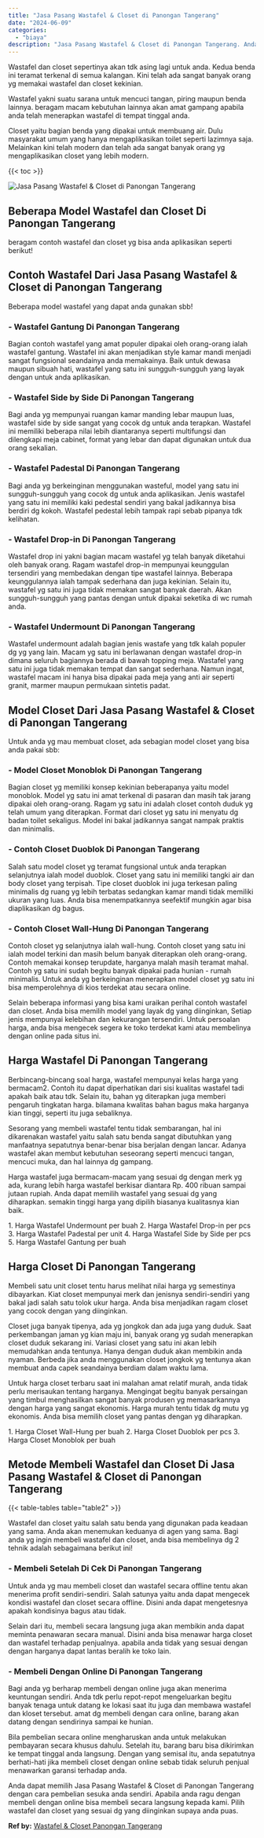 ```yaml
---
title: "Jasa Pasang Wastafel & Closet di Panongan Tangerang"
date: "2024-06-09"
categories: 
  - "biaya"
description: "Jasa Pasang Wastafel & Closet di Panongan Tangerang. Anda dapat memilih Jasa Pasang Wastafel & Closet di Panongan Tangerang dengan cara pembelian sesuka anda..."
---
```


Wastafel dan closet sepertinya akan tdk asing lagi untuk anda. Kedua benda ini teramat terkenal di semua kalangan. Kini telah ada sangat banyak orang yg memakai wastafel dan closet kekinian.

Wastafel yakni suatu sarana untuk mencuci tangan, piring maupun benda lainnya. beragam macam kebutuhan lainnya akan amat gampang apabila anda telah menerapkan wastafel di tempat tinggal anda.

Closet yaitu bagian benda yang dipakai untuk membuang air. Dulu masyarakat umum yang hanya mengaplikasikan toilet seperti lazimnya saja. Melainkan kini telah modern dan telah ada sangat banyak orang yg mengaplikasikan closet yang lebih modern.

{{< toc >}}

![Jasa Pasang Wastafel & Closet di Panongan Tangerang](/images/wastafel-closet-murah63.png)

## Beberapa Model Wastafel dan Closet Di Panongan Tangerang

beragam contoh wastafel dan closet yg bisa anda aplikasikan seperti berikut!

## Contoh Wastafel Dari Jasa Pasang Wastafel & Closet di Panongan Tangerang

Beberapa model wastafel yang dapat anda gunakan sbb!

### \- Wastafel Gantung Di Panongan Tangerang

Bagian contoh wastafel yang amat populer dipakai oleh orang-orang ialah wastafel gantung. Wastafel ini akan menjadikan style kamar mandi menjadi sangat fungsional seandainya anda memakainya. Baik untuk dewasa maupun sibuah hati, wastafel yang satu ini sungguh-sungguh yang layak dengan untuk anda aplikasikan.

### \- Wastafel Side by Side Di Panongan Tangerang

Bagi anda yg mempunyai ruangan kamar manding lebar maupun luas, wastafel side by side sangat yang cocok dg untuk anda terapkan. Wastafel ini memiliki beberapa nilai lebih diantaranya seperti multifungsi dan dilengkapi meja cabinet, format yang lebar dan dapat digunakan untuk dua orang sekalian.

### \- Wastafel Padestal Di Panongan Tangerang

Bagi anda yg berkeinginan menggunakan wasteful, model yang satu ini sungguh-sungguh yang cocok dg untuk anda aplikasikan. Jenis wastafel yang satu ini memiliki kaki pedestal sendiri yang bakal jadikannya bisa berdiri dg kokoh. Wastafel pedestal lebih tampak rapi sebab pipanya tdk kelihatan.

### \- Wastafel Drop-in Di Panongan Tangerang

Wastafel drop ini yakni bagian macam wastafel yg telah banyak diketahui oleh banyak orang. Ragam wastafel drop-in mempunyai keunggulan tersendiri yang membedakan dengan tipe wastafel lainnya. Beberapa keunggulannya ialah tampak sederhana dan juga kekinian. Selain itu, wastafel yg satu ini juga tidak memakan sangat banyak daerah. Akan sungguh-sungguh yang pantas dengan untuk dipakai seketika di wc rumah anda.

### \- Wastafel Undermount Di Panongan Tangerang

Wastafel undermount adalah bagian jenis wastafe yang tdk kalah populer dg yg yang lain. Macam yg satu ini berlawanan dengan wastafel drop-in dimana seluruh bagiannya berada di bawah topping meja. Wastafel yang satu ini juga tidak memakan tempat dan sangat sederhana. Namun ingat, wastafel macam ini hanya bisa dipakai pada meja yang anti air seperti granit, marmer maupun permukaan sintetis padat.

## Model Closet Dari Jasa Pasang Wastafel & Closet di Panongan Tangerang

Untuk anda yg mau membuat closet, ada sebagian model closet yang bisa anda pakai sbb:

### \- Model Closet Monoblok Di Panongan Tangerang

Bagian closet yg memiliki konsep kekinian beberapanya yaitu model monoblok. Model yg satu ini amat terkenal di pasaran dan masih tak jarang dipakai oleh orang-orang. Ragam yg satu ini adalah closet contoh duduk yg telah umum yang diterapkan. Format dari closet yg satu ini menyatu dg badan toilet sekaligus. Model ini bakal jadikannya sangat nampak praktis dan minimalis.

### \- Contoh Closet Duoblok Di Panongan Tangerang

Salah satu model closet yg teramat fungsional untuk anda terapkan selanjutnya ialah model duoblok. Closet yang satu ini memiliki tangki air dan body closet yang terpisah. Tipe closet duoblok ini juga terkesan paling minimalis dg ruang yg lebih terbatas sedangkan kamar mandi tidak memiliki ukuran yang luas. Anda bisa menempatkannya seefektif mungkin agar bisa diaplikasikan dg bagus.

### \- Contoh Closet Wall-Hung Di Panongan Tangerang

Contoh closet yg selanjutnya ialah wall-hung. Contoh closet yang satu ini ialah model terkini dan masih belum banyak diterapkan oleh orang-orang. Contoh memakai konsep terupdate, harganya malah masih teramat mahal. Contoh yg satu ini sudah begitu banyak dipakai pada hunian - rumah minimalis. Untuk anda yg berkeinginan menerapkan model closet yg satu ini bisa memperolehnya di kios terdekat atau secara online.

Selain beberapa informasi yang bisa kami uraikan perihal contoh wastafel dan closet. Anda bisa memilih model yang layak dg yang diinginkan, Setiap jenis mempunyai kelebihan dan kekurangan tersendiri. Untuk persoalan harga, anda bisa mengecek segera ke toko terdekat kami atau membelinya dengan online pada situs ini.

## Harga Wastafel Di Panongan Tangerang

Berbincang-bincang soal harga, wastafel mempunyai kelas harga yang bermacam2. Contoh itu dapat diperhatikan dari sisi kualitas wastafel tadi apakah baik atau tdk. Selain itu, bahan yg diterapkan juga memberi pengaruh tingkatan harga. bilamana kwalitas bahan bagus maka harganya kian tinggi, seperti itu juga sebaliknya.

Sesorang yang membeli wastafel tentu tidak sembarangan, hal ini dikarenakan wastafel yaitu salah satu benda sangat dibutuhkan yang manfaatnya sepatutnya benar-benar bisa berjalan dengan lancar. Adanya wastafel akan membut kebutuhan seseorang seperti mencuci tangan, mencuci muka, dan hal lainnya dg gampang.

Harga wastafel juga bermacam-macam yang sesuai dg dengan merk yg ada, kurang lebih harga wastafel berkisar diantara Rp. 400 ribuan sampai jutaan rupiah. Anda dapat memilih wastafel yang sesuai dg yang diharapkan. semakin tinggi harga yang dipilih biasanya kualitasnya kian baik.

1\. Harga Wastafel Undermount per buah 2. Harga Wastafel Drop-in per pcs 3. Harga Wastafel Padestal per unit 4. Harga Wastafel Side by Side per pcs 5. Harga Wastafel Gantung per buah

## Harga Closet Di Panongan Tangerang

Membeli satu unit closet tentu harus melihat nilai harga yg semestinya dibayarkan. Kiat closet mempunyai merk dan jenisnya sendiri-sendiri yang bakal jadi salah satu tolok ukur harga. Anda bisa menjadikan ragam closet yang cocok dengan yang diinginkan.

Closet juga banyak tipenya, ada yg jongkok dan ada juga yang duduk. Saat perkembangan jaman yg kian maju ini, banyak orang yg sudah menerapkan closet duduk sekarang ini. Variasi closet yang satu ini akan lebih memudahkan anda tentunya. Hanya dengan duduk akan membikin anda nyaman. Berbeda jika anda menggunakan closet jongkok yg tentunya akan membuat anda capek seandainya berdiam dalam waktu lama.

Untuk harga closet terbaru saat ini malahan amat relatif murah, anda tidak perlu merisaukan tentang harganya. Mengingat begitu banyak persaingan yang timbul menghasilkan sangat banyak produsen yg memasarkannya dengan harga yang sangat ekonomis. Harga murah tentu tidak dg mutu yg ekonomis. Anda bisa memilih closet yang pantas dengan yg diharapkan.

1\. Harga Closet Wall-Hung per buah 2. Harga Closet Duoblok per pcs 3. Harga Closet Monoblok per buah

## Metode Membeli Wastafel dan Closet Di Jasa Pasang Wastafel & Closet di Panongan Tangerang

{{< table-tables table="table2" >}}

Wastafel dan closet yaitu salah satu benda yang digunakan pada keadaan yang sama. Anda akan menemukan keduanya di agen yang sama. Bagi anda yg ingin membeli wastafel dan closet, anda bisa membelinya dg 2 tehnik adalah sebagaimana berikut ini!

### \- Membeli Setelah Di Cek Di Panongan Tangerang

Untuk anda yg mau membeli closet dan wastafel secara offline tentu akan menerima profit sendiri-sendiri. Salah satunya yaitu anda dapat mengecek kondisi wastafel dan closet secara offline. Disini anda dapat mengetesnya apakah kondisinya bagus atau tidak.

Selain dari itu, membeli secara langsung juga akan membikin anda dapat meminta penawaran secara manual. Disini anda bisa menawar harga closet dan wastafel terhadap penjualnya. apabila anda tidak yang sesuai dengan dengan harganya dapat lantas beralih ke toko lain.

### \- Membeli Dengan Online Di Panongan Tangerang

Bagi anda yg berharap membeli dengan online juga akan menerima keuntungan sendiri. Anda tdk perlu repot-repot mengeluarkan begitu banyak tenaga untuk datang ke lokasi saat itu juga dan membawa wastafel dan kloset tersebut. amat dg membeli dengan cara online, barang akan datang dengan sendirinya sampai ke hunian.

Bila pembelian secara online mengharuskan anda untuk melakukan pembayaran secara khusus dahulu. Setelah itu, barang baru bisa dikirimkan ke tempat tinggal anda langsung. Dengan yang semisal itu, anda sepatutnya berhati-hati jika membeli closet dengan online sebab tidak seluruh penjual menawarkan garansi terhadap anda.

Anda dapat memilih Jasa Pasang Wastafel & Closet di Panongan Tangerang dengan cara pembelian sesuka anda sendiri. Apabila anda ragu dengan membeli dengan online bisa membeli secara langsung kepada kami. Pilih wastafel dan closet yang sesuai dg yang diinginkan supaya anda puas.

**Ref by:** [Wastafel & Closet Panongan Tangerang](https://id.wikipedia.org/wiki/Wastafel)
